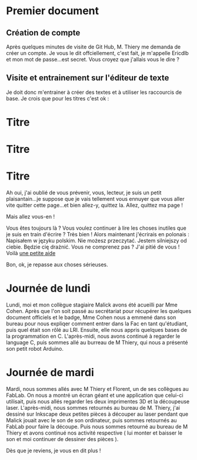 # Premier document

## Création de compte

Après quelques minutes de visite de Git Hub, M. Thiery me demanda de créer un compte. Je vous le dit offciellement, c'est fait, je m'appelle Ericdlb et mon mot de passe...est secret. Vous croyez que j'allais vous le dire ?

## Visite et entrainement sur l'éditeur de texte

Je doit donc m'entrainer à créer des textes et à utiliser les raccourcis de base. Je crois que pour les titres c'est ok :

# Titre

# Titre

# Titre

Ah oui, j'ai oublié de vous prévenir, vous, lecteur, je suis un petit plaisantain...je suppose que je vais tellement vous ennuyer que vous aller vite quitter cette page...et bien allez-y, quittez la.
Allez, quittez ma page !

Mais allez vous-en !

Vous êtes toujours là ? Vous voulez continuer à lire les choses inutiles que je suis en train d'écrire ? Très bien ! Alors maintenant j'écrirais en polonais :
Napisałem w języku polskim. Nie możesz przeczytać. Jestem silniejszy od ciebie. Będzie cię drażnić.
Vous ne comprenez pas ? J'ai pitié de vous ! Voilà [une petite aide](https://translate.google.fr/?hl=fr)

Bon, ok, je repasse aux choses sérieuses.

# Journée de lundi

Lundi, moi et mon collègue stagiaire Malick avons été acueilli par Mme Cohen. Après que l'on soit passé au secrétariat pour récupérer les quelques document officiels et le badge, Mme Cohen nous a emmené dans son bureau pour nous expliqer comment entrer dans la Fac en tant qu'étudiant, puis quel était son rôlé au LRI. Ensuite, elle nous appris quelques bases de la programmation en C. L'après-midi, nous avons continué à regarder le language C, puis sommes allé au burreau de M Thiery, qui nous a présenté son petit robot Arduino.

# Journée de mardi

Mardi, nous sommes allés avec M Thiery et Florent, un de ses collègues au FabLab. On nous a montré un écran géant et une application que celui-ci utilisait, puis nous allés regarder les deux imprimentes 3D et la découpeuse laser. L'après-midi, nous sommes retournés au bureau de M. Thiery, j'ai dessiné sur Inkscape deux petites pièces à découper au laser pendant que Malick jouait avec le son de son ordinateur, puis sommes retournés au FabLab pour faire la découpe. Puis nous sommes retourné au bureau de M Thiery et avons continué nos activité respective ( lui monter et baisser le son et moi continuer de dessiner des pièces ).

Dès que je reviens, je vous en dit plus !
